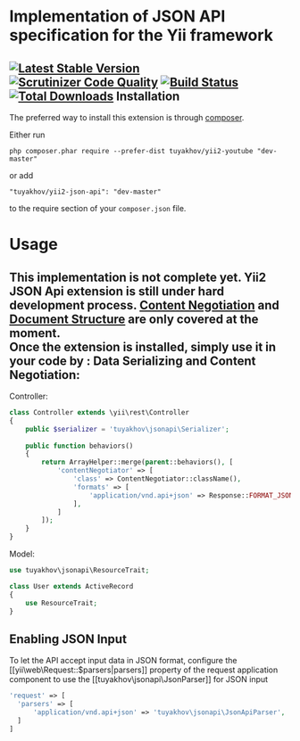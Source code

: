 
Implementation of JSON API specification for the Yii framework
==================================================================
[![Latest Stable Version](https://poser.pugx.org/tuyakhov/yii2-json-api/v/stable.png)](https://packagist.org/packages/tuyakhov/yii2-json-api)
[![Scrutinizer Code Quality](https://scrutinizer-ci.com/g/tuyakhov/yii2-json-api/badges/quality-score.png?b=master)](https://scrutinizer-ci.com/g/tuyakhov/yii2-json-api/?branch=master) [![Build Status](https://scrutinizer-ci.com/g/tuyakhov/yii2-json-api/badges/build.png?b=master)](https://scrutinizer-ci.com/g/tuyakhov/yii2-json-api/build-status/master)
[![Total Downloads](https://poser.pugx.org/tuyakhov/yii2-json-api/downloads.png)](https://packagist.org/packages/tuyakhov/yii2-json-api)
Installation
------------

The preferred way to install this extension is through [composer](http://getcomposer.org/download/).

Either run

```
php composer.phar require --prefer-dist tuyakhov/yii2-youtube "dev-master"
```

or add

```
"tuyakhov/yii2-json-api": "dev-master"
```

to the require section of your `composer.json` file.


Usage
==============================
This implementation is not complete yet. Yii2 JSON Api extension is still under hard development process. [Content Negotiation](http://jsonapi.org/format/#content-negotiation) and [Document Structure](http://jsonapi.org/format/#document-structure) are only covered at the moment.<br/>
Once the extension is installed, simply use it in your code by  :
Data Serializing and Content Negotiation:
-------------------------------------------
Controller:
```php
class Controller extends \yii\rest\Controller
{
    public $serializer = 'tuyakhov\jsonapi\Serializer';
    
    public function behaviors()
    {
        return ArrayHelper::merge(parent::behaviors(), [
            'contentNegotiator' => [
                'class' => ContentNegotiator::className(),
                'formats' => [
                    'application/vnd.api+json' => Response::FORMAT_JSON,
                ],
            ]
        ]);
    }
}
```
Model:
```php
use tuyakhov\jsonapi\ResourceTrait;

class User extends ActiveRecord
{
    use ResourceTrait;
}
```
Enabling JSON Input
---------------------------
To let the API accept input data in JSON format, configure the [[yii\web\Request::$parsers|parsers]] property of the request application component to use the [[tuyakhov\jsonapi\JsonParser]] for JSON input
```php
'request' => [
  'parsers' => [
      'application/vnd.api+json' => 'tuyakhov\jsonapi\JsonApiParser',
  ]
]
```

